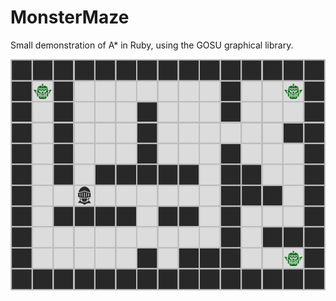 # MonsterMaze
Small demonstration of A* in Ruby, using the GOSU graphical library.


![Screenshot](https://github.com/Martoko/MonsterMaze/blob/master/screenshots/main_screenshot.png)
